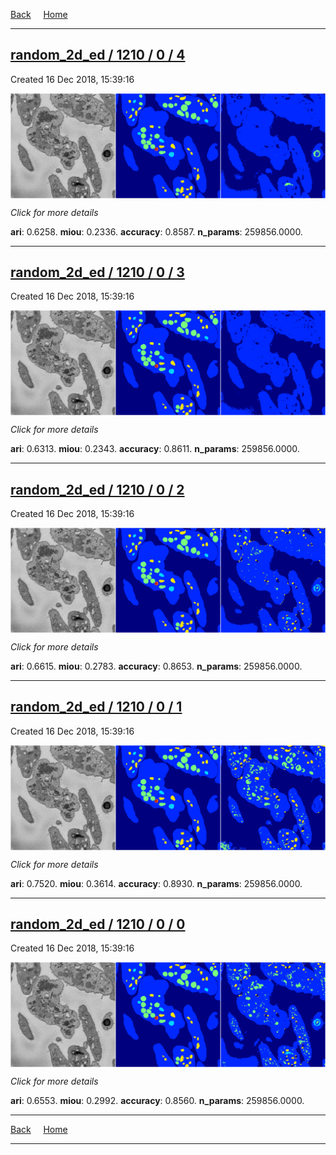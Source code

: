 
[Back](..)&nbsp;&nbsp;&nbsp;&nbsp;&nbsp;[Home](https://leapmanlab.github.io/snapshots)

---

<div class="summary"><a href="4"><h2>random_2d_ed / 1210 / 0 / 4</h2></a><p>Created 16 Dec 2018, 15:39:16
</p><a href="4"><img src="4/media/summary.png" align="center"></a><p>
<i>Click for more details</i>
</p></div>

**ari**: 0.6258. **miou**: 0.2336. **accuracy**: 0.8587. **n_params**: 259856.0000. 

---

<div class="summary"><a href="3"><h2>random_2d_ed / 1210 / 0 / 3</h2></a><p>Created 16 Dec 2018, 15:39:16
</p><a href="3"><img src="3/media/summary.png" align="center"></a><p>
<i>Click for more details</i>
</p></div>

**ari**: 0.6313. **miou**: 0.2343. **accuracy**: 0.8611. **n_params**: 259856.0000. 

---

<div class="summary"><a href="2"><h2>random_2d_ed / 1210 / 0 / 2</h2></a><p>Created 16 Dec 2018, 15:39:16
</p><a href="2"><img src="2/media/summary.png" align="center"></a><p>
<i>Click for more details</i>
</p></div>

**ari**: 0.6615. **miou**: 0.2783. **accuracy**: 0.8653. **n_params**: 259856.0000. 

---

<div class="summary"><a href="1"><h2>random_2d_ed / 1210 / 0 / 1</h2></a><p>Created 16 Dec 2018, 15:39:16
</p><a href="1"><img src="1/media/summary.png" align="center"></a><p>
<i>Click for more details</i>
</p></div>

**ari**: 0.7520. **miou**: 0.3614. **accuracy**: 0.8930. **n_params**: 259856.0000. 

---

<div class="summary"><a href="0"><h2>random_2d_ed / 1210 / 0 / 0</h2></a><p>Created 16 Dec 2018, 15:39:16
</p><a href="0"><img src="0/media/summary.png" align="center"></a><p>
<i>Click for more details</i>
</p></div>

**ari**: 0.6553. **miou**: 0.2992. **accuracy**: 0.8560. **n_params**: 259856.0000. 

---

[Back](..)&nbsp;&nbsp;&nbsp;&nbsp;&nbsp;[Home](https://leapmanlab.github.io/snapshots)

---
